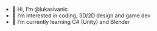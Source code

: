 - 👋 Hi, I’m @lukasivanic
- 👀 I’m interested in coding, 3D/2D design and game dev
- 🌱 I’m currently learning C# (Unity) and Blender

<!---
lukasivanic/lukasivanic is a ✨ special ✨ repository because its `README.md` (this file) appears on your GitHub profile.
You can click the Preview link to take a look at your changes.
--->
